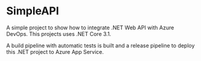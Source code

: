 # SimpleAPI
A simple project to show how to integrate .NET Web API with Azure DevOps.
This projects uses .NET Core 3.1.

A build pipeline with automatic tests is built and a release pipeline to deploy this .NET project to Azure App Service.